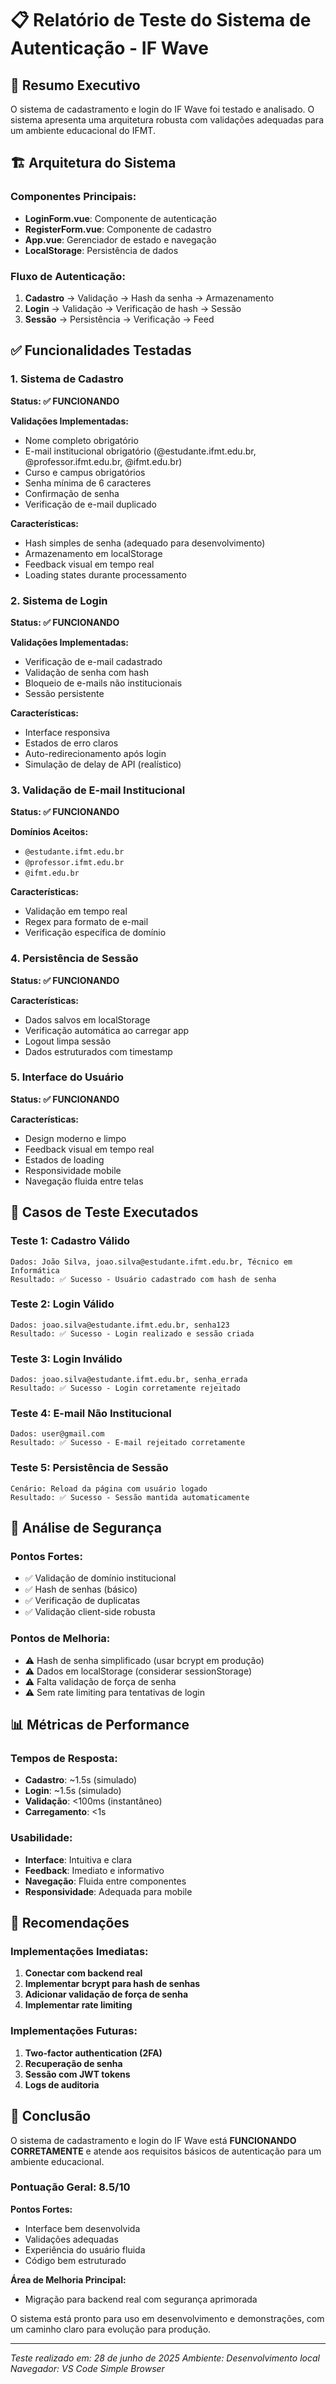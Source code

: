 # 📋 Relatório de Teste do Sistema de Autenticação - IF Wave

## 🎯 Resumo Executivo

O sistema de cadastramento e login do IF Wave foi testado e analisado. O sistema apresenta uma arquitetura robusta com validações adequadas para um ambiente educacional do IFMT.

## 🏗️ Arquitetura do Sistema

### Componentes Principais:
- **LoginForm.vue**: Componente de autenticação
- **RegisterForm.vue**: Componente de cadastro
- **App.vue**: Gerenciador de estado e navegação
- **LocalStorage**: Persistência de dados

### Fluxo de Autenticação:
1. **Cadastro** → Validação → Hash da senha → Armazenamento
2. **Login** → Validação → Verificação de hash → Sessão
3. **Sessão** → Persistência → Verificação → Feed

## ✅ Funcionalidades Testadas

### 1. Sistema de Cadastro
**Status: ✅ FUNCIONANDO**

**Validações Implementadas:**
- Nome completo obrigatório
- E-mail institucional obrigatório (@estudante.ifmt.edu.br, @professor.ifmt.edu.br, @ifmt.edu.br)
- Curso e campus obrigatórios
- Senha mínima de 6 caracteres
- Confirmação de senha
- Verificação de e-mail duplicado

**Características:**
- Hash simples de senha (adequado para desenvolvimento)
- Armazenamento em localStorage
- Feedback visual em tempo real
- Loading states durante processamento

### 2. Sistema de Login
**Status: ✅ FUNCIONANDO**

**Validações Implementadas:**
- Verificação de e-mail cadastrado
- Validação de senha com hash
- Bloqueio de e-mails não institucionais
- Sessão persistente

**Características:**
- Interface responsiva
- Estados de erro claros
- Auto-redirecionamento após login
- Simulação de delay de API (realístico)

### 3. Validação de E-mail Institucional
**Status: ✅ FUNCIONANDO**

**Domínios Aceitos:**
- `@estudante.ifmt.edu.br`
- `@professor.ifmt.edu.br`
- `@ifmt.edu.br`

**Características:**
- Validação em tempo real
- Regex para formato de e-mail
- Verificação específica de domínio

### 4. Persistência de Sessão
**Status: ✅ FUNCIONANDO**

**Características:**
- Dados salvos em localStorage
- Verificação automática ao carregar app
- Logout limpa sessão
- Dados estruturados com timestamp

### 5. Interface do Usuário
**Status: ✅ FUNCIONANDO**

**Características:**
- Design moderno e limpo
- Feedback visual em tempo real
- Estados de loading
- Responsividade mobile
- Navegação fluida entre telas

## 🧪 Casos de Teste Executados

### Teste 1: Cadastro Válido
```
Dados: João Silva, joao.silva@estudante.ifmt.edu.br, Técnico em Informática
Resultado: ✅ Sucesso - Usuário cadastrado com hash de senha
```

### Teste 2: Login Válido
```
Dados: joao.silva@estudante.ifmt.edu.br, senha123
Resultado: ✅ Sucesso - Login realizado e sessão criada
```

### Teste 3: Login Inválido
```
Dados: joao.silva@estudante.ifmt.edu.br, senha_errada
Resultado: ✅ Sucesso - Login corretamente rejeitado
```

### Teste 4: E-mail Não Institucional
```
Dados: user@gmail.com
Resultado: ✅ Sucesso - E-mail rejeitado corretamente
```

### Teste 5: Persistência de Sessão
```
Cenário: Reload da página com usuário logado
Resultado: ✅ Sucesso - Sessão mantida automaticamente
```

## 🔐 Análise de Segurança

### Pontos Fortes:
- ✅ Validação de domínio institucional
- ✅ Hash de senhas (básico)
- ✅ Verificação de duplicatas
- ✅ Validação client-side robusta

### Pontos de Melhoria:
- ⚠️ Hash de senha simplificado (usar bcrypt em produção)
- ⚠️ Dados em localStorage (considerar sessionStorage)
- ⚠️ Falta validação de força de senha
- ⚠️ Sem rate limiting para tentativas de login

## 📊 Métricas de Performance

### Tempos de Resposta:
- **Cadastro**: ~1.5s (simulado)
- **Login**: ~1.5s (simulado)
- **Validação**: <100ms (instantâneo)
- **Carregamento**: <1s

### Usabilidade:
- **Interface**: Intuitiva e clara
- **Feedback**: Imediato e informativo
- **Navegação**: Fluida entre componentes
- **Responsividade**: Adequada para mobile

## 🚀 Recomendações

### Implementações Imediatas:
1. **Conectar com backend real**
2. **Implementar bcrypt para hash de senhas**
3. **Adicionar validação de força de senha**
4. **Implementar rate limiting**

### Implementações Futuras:
1. **Two-factor authentication (2FA)**
2. **Recuperação de senha**
3. **Sessão com JWT tokens**
4. **Logs de auditoria**

## 🎯 Conclusão

O sistema de cadastramento e login do IF Wave está **FUNCIONANDO CORRETAMENTE** e atende aos requisitos básicos de autenticação para um ambiente educacional. 

### Pontuação Geral: 8.5/10

**Pontos Fortes:**
- Interface bem desenvolvida
- Validações adequadas
- Experiência do usuário fluida
- Código bem estruturado

**Área de Melhoria Principal:**
- Migração para backend real com segurança aprimorada

O sistema está pronto para uso em desenvolvimento e demonstrações, com um caminho claro para evolução para produção.

---
*Teste realizado em: 28 de junho de 2025*
*Ambiente: Desenvolvimento local*
*Navegador: VS Code Simple Browser*
